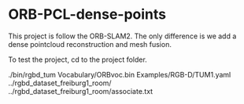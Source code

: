 # ORB-PCL-dense-points

This project is follow the ORB-SLAM2. The only difference is we add a dense pointcloud reconstruction and mesh fusion.


To test the project, cd to the project folder.


./bin/rgbd_tum Vocabulary/ORBvoc.bin Examples/RGB-D/TUM1.yaml ../rgbd_dataset_freiburg1_room/ ../rgbd_dataset_freiburg1_room/associate.txt
